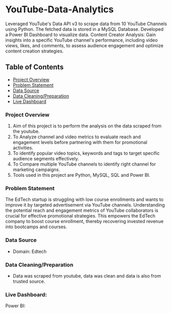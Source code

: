 # YouTube-Data-Analytics
Leveraged YouTube's Data API v3 to scrape data from 10 YouTube Channels using Python. The fetched data is stored in a MySQL Database. Developed a Power BI Dashboard to visualize data.
Content Creator Analysis: Gain insights into a specific YouTube channel's performance, including video views, likes, and comments, to assess audience engagement and optimize content creation strategies.

## Table of Contents
- [Project Overview](#project-overview)
- [Problem Statement](#problem-statement)
- [Data Source](#data-source)
- [Data Cleaning/Preparation](#data-cleaningpreparation)
- [Live Dashboard](#live-dashboard)

  
### Project Overview
1. Aim of this project is to perform the analysis on the data scraped from the youtube.
2. To Analyze channel and video metrics to evaluate reach and engagement levels before partnering with them for promotional activities.
3. To identify popular video topics, keywords and tags to target specific audience segments effectively.
4. To Compare multiple YouTube channels to identify right channel for marketing campaigns.
5. Tools used in this project are Python, MySQL, SQL and Power BI.

### Problem Statement
The EdTech startup is struggling with low course enrollments and wants to improve it by targeted advertisement via YouTube channels. Understanding the potential reach and engagement metrics of YouTube collaborators is crucial for effective promotional strategies. This empowers the EdTech company to boost course enrollment, thereby recovering invested revenue into bootcamps and courses.

### Data Source
- Domain:
Edtech

### Data Cleaning/Preparation

- Data was scraped from youtube, data was clean and data is also from trusted source.

### Live Dashboard:
Power BI:




